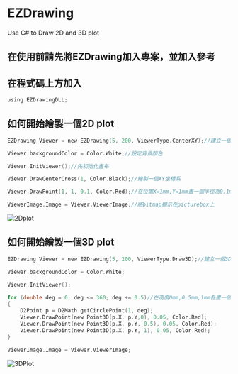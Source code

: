 # EZDrawing
Use C# to Draw 2D and 3D plot
## 在使用前請先將EZDrawing加入專案，並加入參考
## 在程式碼上方加入
```C sharp
using EZDrawingDLL;
```
## 如何開始繪製一個2D plot
```C sharp
EZDrawing Viewer = new EZDrawing(5, 200, ViewerType.CenterXY);//建立一個bitmap 1200x1200 畫布

Viewer.backgroundColor = Color.White;//設定背景顏色

Viewer.InitViewer();//先初始化畫布

Viewer.DrawCenterCross(1, Color.Black);//繪製一個XY坐標系

Viewer.DrawPoint(1, 1, 0.1, Color.Red);//在位置X=1mm,Y=1mm畫一個半徑為0.1mm的紅點

ViewerImage.Image = Viewer.ViewerImage;//將bitmap顯示在picturebox上
```
![2Dplot](https://github.com/Yangjianzin/EZDrawing/assets/22924622/76b144d7-8c8e-4122-bcd7-cdb7670b16f6)

## 如何開始繪製一個3D plot
```C sharp
EZDrawing Viewer = new EZDrawing(5, 200, ViewerType.Draw3D);//建立一個3D畫布

Viewer.backgroundColor = Color.White;

Viewer.InitViewer();

for (double deg = 0; deg <= 360; deg += 0.5)//在高度0mm,0.5mm,1mm各畫一個半徑1mm的紅色圓
{
    D2Point p = D2Math.getCirclePoint(1, deg);
    Viewer.DrawPoint(new Point3D(p.X, p.Y,0), 0.05, Color.Red);
    Viewer.DrawPoint(new Point3D(p.X, p.Y, 0.5), 0.05, Color.Red);
    Viewer.DrawPoint(new Point3D(p.X, p.Y, 1), 0.05, Color.Red);
}

ViewerImage.Image = Viewer.ViewerImage;
```
![3DPlot](https://github.com/Yangjianzin/EZDrawing/assets/22924622/786b14a5-d304-472d-8535-519089a253e6)
